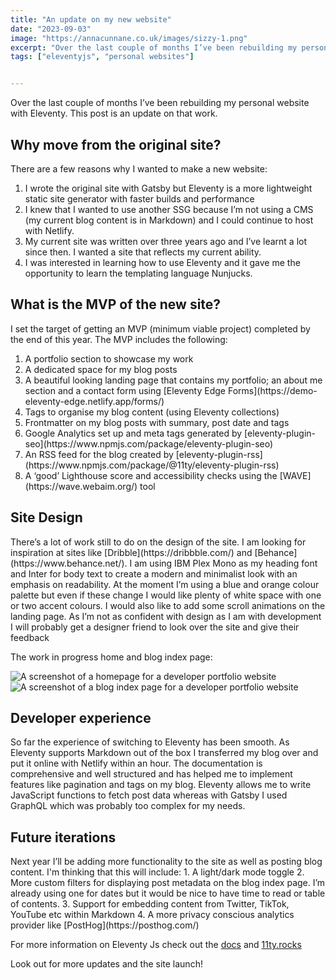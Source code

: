 ```yaml
---
title: "An update on my new website"
date: "2023-09-03"
image: "https://annacunnane.co.uk/images/sizzy-1.png"
excerpt: "Over the last couple of months I’ve been rebuilding my personal website with Eleventy. This post is an update on that work."
tags: ["eleventyjs", "personal websites"]


---
```

<article>

Over the last couple of months I’ve been rebuilding my personal website with Eleventy. This post is an update on that work. 

<h2> Why move from the original site? </h2>
There are a few reasons why I wanted to make a new website:
<ol>
<li>I wrote the original site with Gatsby but Eleventy is a more lightweight static site generator with faster builds and performance</li>
<li> I knew that I wanted to use another SSG because I’m not using a CMS (my current blog content is in Markdown) and I could continue to host with Netlify.</li>
<li>My current site was written over three years ago and I’ve learnt a lot since then. I wanted a site that reflects my current ability.</li>
<li>I was interested in learning how to use Eleventy and it gave me the opportunity to learn the templating language Nunjucks.</li>
</ol>


<h2> What is the MVP of the new site? </h2>
I set the target of getting an MVP (minimum viable project) completed by the end of this year.
The MVP includes the following:

<ol>
<li> A portfolio section to showcase my work</li>
<li> A dedicated space for my blog posts</li>
<li>A beautiful looking landing page that contains my portfolio; an about me section and a contact form using [Eleventy Edge Forms](https://demo-eleventy-edge.netlify.app/forms/)</li>
<li>Tags to organise my blog content (using Eleventy collections)</li>
<li> Frontmatter on my blog posts with summary, post date and tags</li>
<li>Google Analytics set up and meta tags generated by [eleventy-plugin-seo](https://www.npmjs.com/package/eleventy-plugin-seo)</li>
<li>An RSS feed for the blog created by [eleventy-plugin-rss](https://www.npmjs.com/package/@11ty/eleventy-plugin-rss)</li>
<li>A ‘good’ Lighthouse score and accessibility checks using the [WAVE](https://wave.webaim.org/) tool </li>
</ol>

<h2> Site Design </h2>
There’s a lot of work still to do on the design of the site. I am looking for inspiration at sites like [Dribble](https://dribbble.com/) and [Behance](https://www.behance.net/). I am using IBM Plex Mono as my heading font and Inter for body text to create a modern and minimalist look with an emphasis on readability. At the moment I’m using a blue and orange colour palette but even if these change I would like plenty of white space with one or two accent colours. I would also like to add some scroll animations on the landing page. As I’m not as confident with design as I am with development I will probably get a designer friend to look over the site and give their feedback

The work in progress home and blog index page:

![A screenshot of a homepage for a developer portfolio website](/images/sizzy-1.png) 
![A screenshot of a blog index page for a developer portfolio website](/images/sizzy-2.png) 


<h2> Developer experience </h2>
So far the experience of switching to Eleventy has been smooth. As Eleventy supports Markdown out of the box I transferred my blog over and put it online with Netlify within an hour. The documentation is comprehensive and well structured and has helped me to implement features like pagination and tags on my blog. Eleventy allows me to write JavaScript functions to fetch post data whereas with Gatsby I used GraphQL which was probably too complex for my needs.

<h2> Future iterations </h2>
Next year I’ll be adding more functionality to the site as well as posting blog content.
I'm thinking that this will include:
1. A light/dark mode toggle
2. More custom filters for displaying post metadata on the blog index page. I’m already using one for dates but it would be nice to have time to read or table of contents.
3. Support for embedding content from Twitter, TikTok, YouTube etc within Markdown
4. A more privacy conscious analytics provider like [PostHog](https://posthog.com/)

For more information on Eleventy Js check out the [docs](https://www.11ty.dev/) and [11ty.rocks](https://11ty.rocks/)

Look out for more updates and the site launch! 



</article>


